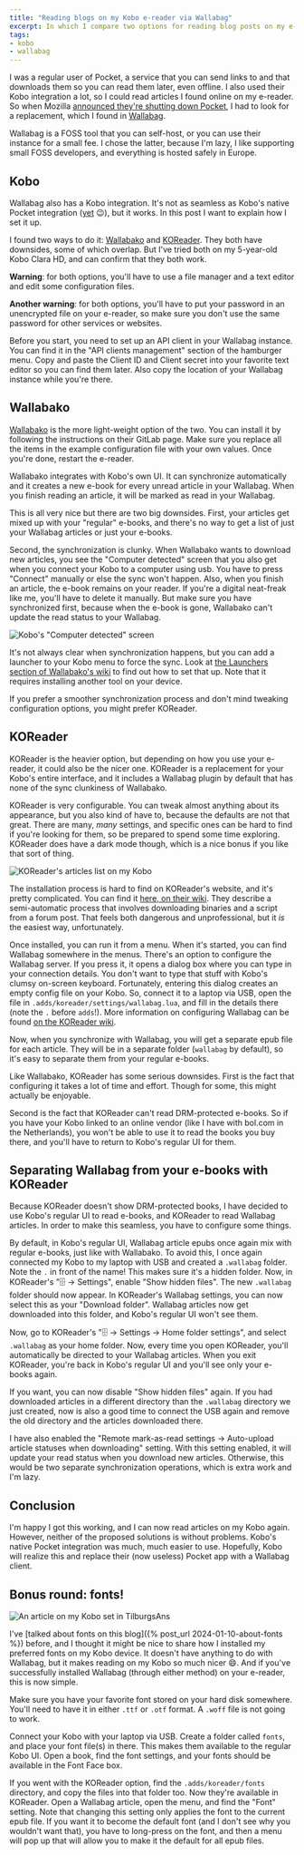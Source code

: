 ```yaml
---
title: "Reading blogs on my Kobo e-reader via Wallabag"
excerpt: In which I compare two options for reading blog posts on my e-reader, using the Wallabag read-it-later service.
tags:
- kobo
- wallabag
---
```

I was a regular user of Pocket, a service that you can send links to and that downloads them so you can read them later, even offline. I also used their Kobo integration a lot, so I could read articles I found online on my e-reader. So when Mozilla [announced they're shutting down Pocket](https://support.mozilla.org/en-US/kb/future-of-pocket), I had to look for a replacement, which I found in [Wallabag](https://wallabag.org/).

Wallabag is a FOSS tool that you can self-host, or you can use their instance for a small fee. I chose the latter, because I'm lazy, I like supporting small FOSS developers, and everything is hosted safely in Europe.

## Kobo

Wallabag also has a Kobo integration. It's not as seamless as Kobo's native Pocket integration ([yet](https://piaille.fr/@nicosomb/114591105271561144) 😉), but it works. In this post I want to explain how I set it up.

I found two ways to do it: [Wallabako](https://gitlab.com/anarcat/wallabako) and [KOReader](https://koreader.rocks). They both have downsides, some of which overlap. But I've tried both on my 5-year-old Kobo Clara HD, and can confirm that they both work.

**Warning**: for both options, you'll have to use a file manager and a text editor and edit some configuration files.

**Another warning**: for both options, you'll have to put your password in an unencrypted file on your e-reader, so make sure you don't use the same password for other services or websites.

Before you start, you need to set up an API client in your Wallabag instance. You can find it in the "API clients management" section of the hamburger menu. Copy and paste the Client ID and Client secret into your favorite text editor so you can find them later. Also copy the location of your Wallabag instance while you're there.

## Wallabako

[Wallabako](https://gitlab.com/anarcat/wallabako) is the more light-weight option of the two. You can install it by following the instructions on their GitLab page. Make sure you replace all the items in the example configuration file with your own values. Once you're done, restart the e-reader.

Wallabako integrates with Kobo's own UI. It can synchronize automatically and it creates a new e-book for every unread article in your Wallabag. When you finish reading an article, it will be marked as read in your Wallabag.

This is all very nice but there are two big downsides. First, your articles get mixed up with your "regular" e-books, and there's no way to get a list of just your Wallabag articles or just your e-books.

Second, the synchronization is clunky. When Wallabako wants to download new articles, you see the "Computer detected" screen that you also get when you connect your Kobo to a computer using usb. You have to press "Connect" manually or else the sync won't happen. Also, when you finish an article, the e-book remains on your reader. If you're a digital neat-freak like me, you'll have to delete it manually. But make sure you have synchronized first, because when the e-book is gone, Wallabako can't update the read status to your Wallabag.

![Kobo's "Computer detected" screen](/images/2025-06-04-reading-blogs-on-my-kobo-ereader-via-wallabag/computer-detected.webp)

It's not always clear when synchronization happens, but you can add a launcher to your Kobo menu to force the sync. Look at [the Launchers section of Wallabako's wiki](https://gitlab.com/anarcat/wallabako/-/blob/main/DESIGN.md#launchers) to find out how to set that up. Note that it requires installing another tool on your device.

If you prefer a smoother synchronization process and don't mind tweaking configuration options, you might prefer KOReader.

## KOReader

KOReader is the heavier option, but depending on how you use your e-reader, it could also be the nicer one. KOReader is a replacement for your Kobo's entire interface, and it includes a Wallabag plugin by default that has none of the sync clunkiness of Wallabako.

KOReader is very configurable. You can tweak almost anything about its appearance, but you also kind of have to, because the defaults are not that great. There are many, _many_ settings, and specific ones can be hard to find if you're looking for them, so be prepared to spend some time exploring. KOReader does have a dark mode though, which is a nice bonus if you like that sort of thing.

![KOReader's articles list on my Kobo](/images/2025-06-04-reading-blogs-on-my-kobo-ereader-via-wallabag/koreader.webp)

The installation process is hard to find on KOReader's website, and it's pretty complicated. You can find it [here, on their wiki](https://github.com/koreader/koreader/wiki/Installation-on-Kobo-devices). They describe a semi-automatic process that involves downloading binaries and a script from a forum post. That feels both dangerous and unprofessional, but it _is_ the easiest way, unfortunately.

Once installed, you can run it from a menu. When it's started, you can find Wallabag somewhere in the menus. There's an option to configure the Wallabag server. If you press it, it opens a dialog box where you can type in your connection details. You don't want to type that stuff with Kobo's clumsy on-screen keyboard. Fortunately, entering this dialog creates an empty config file on your Kobo. So, connect it to a laptop via USB, open the file in `.adds/koreader/settings/wallabag.lua`, and fill in the details there (note the `.` before `adds`!). More information on configuring Wallabag can be found [on the KOReader wiki](https://github.com/koreader/koreader/wiki/Wallabag).

Now, when you synchronize with Wallabag, you will get a separate epub file for each article. They will be in a separate folder (`wallabag` by default), so it's easy to separate them from your regular e-books.

Like Wallabako, KOReader has some serious downsides. First is the fact that configuring it takes a lot of time and effort. Though for some, this might actually be enjoyable.

Second is the fact that KOReader can't read DRM-protected e-books. So if you have your Kobo linked to an online vendor (like I have with bol.com in the Netherlands), you won't be able to use it to read the books you buy there, and you'll have to return to Kobo's regular UI for them.

## Separating Wallabag from your e-books with KOReader

Because KOReader doesn't show DRM-protected books, I have decided to use Kobo's regular UI to read e-books, and KOReader to read Wallabag articles. In order to make this seamless, you have to configure some things.

By default, in Kobo's regular UI, Wallabag article epubs once again mix with regular e-books, just like with Wallabako. To avoid this, I once again connected my Kobo to my laptop with USB and created a `.wallabag` folder. Note the `.` in front of the name! This makes sure it's a hidden folder. Now, in KOReader's "🗄 → Settings", enable "Show hidden files". The new `.wallabag` folder should now appear. In KOReader's Wallabag settings, you can now select this as your "Download folder". Wallabag articles now get downloaded into this folder, and Kobo's regular UI won't see them.

Now, go to KOReader's "🗄 → Settings → Home folder settings", and select `.wallabag` as your home folder. Now, every time you open KOReader, you'll automatically be directed to your Wallabag articles. When you exit KOReader, you're back in Kobo's regular UI and you'll see only your e-books again.

If you want, you can now disable "Show hidden files" again. If you had downloaded articles in a different directory than the `.wallabag` directory we just created, now is also a good time to connect the USB again and remove the old directory and the articles downloaded there.

I have also enabled the "Remote mark-as-read settings → Auto-upload article statuses when downloading" setting. With this setting enabled, it will update your read status when you download new articles. Otherwise, this would be two separate synchronization operations, which is extra work and I'm lazy.

## Conclusion

I'm happy I got this working, and I can now read articles on my Kobo again. However, neither of the proposed solutions is without problems. Kobo's native Pocket integration was much, much easier to use. Hopefully, Kobo will realize this and replace their (now useless) Pocket app with a Wallabag client.

## Bonus round: fonts!

![An article on my Kobo set in TilburgsAns](/images/2025-06-04-reading-blogs-on-my-kobo-ereader-via-wallabag/tilburgsans.webp)

I've [talked about fonts on this blog]({% post_url 2024-01-10-about-fonts %}) before, and I thought it might be nice to share how I installed my preferred fonts on my Kobo device. It doesn't have anything to do with Wallabag, but it makes reading on my Kobo so much nicer 😄. And if you've successfully installed Wallabag (through either method) on your e-reader, this is now simple.

Make sure you have your favorite font stored on your hard disk somewhere. You'll need to have it in either `.ttf` or `.otf` format. A `.woff` file is not going to work.

Connect your Kobo with your laptop via USB. Create a folder called `fonts`, and place your font file(s) in there. This makes them available to the regular Kobo UI. Open a book, find the font settings, and your fonts should be available in the Font Face box.

If you went with the KOReader option, find the `.adds/koreader/fonts` directory, and copy the files into that folder too. Now they're available in KOReader. Open a Wallabag article, open the menu, and find the "Font" setting. Note that changing this setting only applies the font to the current epub file. If you want it to become the default font (and I don't see why you wouldn't want that), you have to long-press on the font, and then a menu will pop up that will allow you to make it the default for all epub files.
